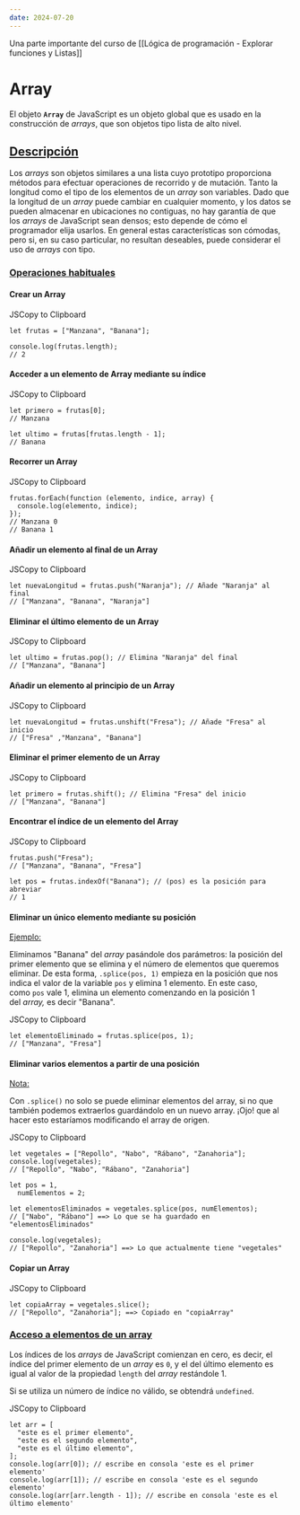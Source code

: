 ```yaml
---
date: 2024-07-20
---
```


Una parte importante del curso de [[Lógica de programación - Explorar funciones y Listas]]
# Array

El objeto **`Array`** de JavaScript es un objeto global que es usado en la construcción de _arrays_, que son objetos tipo lista de alto nivel.

## [Descripción](https://developer.mozilla.org/es/docs/Web/JavaScript/Reference/Global_Objects/Array#descripci%C3%B3n)

Los _arrays_ son objetos similares a una lista cuyo prototipo proporciona métodos para efectuar operaciones de recorrido y de mutación. Tanto la longitud como el tipo de los elementos de un _array_ son variables. Dado que la longitud de un _array_ puede cambiar en cualquier momento, y los datos se pueden almacenar en ubicaciones no contiguas, no hay garantía de que los _arrays_ de JavaScript sean densos; esto depende de cómo el programador elija usarlos. En general estas características son cómodas, pero si, en su caso particular, no resultan deseables, puede considerar el uso de _arrays_ con tipo.

### [Operaciones habituales](https://developer.mozilla.org/es/docs/Web/JavaScript/Reference/Global_Objects/Array#operaciones_habituales)

#### Crear un Array

JSCopy to Clipboard

```
let frutas = ["Manzana", "Banana"];

console.log(frutas.length);
// 2
```

#### Acceder a un elemento de Array mediante su índice

JSCopy to Clipboard

```
let primero = frutas[0];
// Manzana

let ultimo = frutas[frutas.length - 1];
// Banana
```

#### Recorrer un Array

JSCopy to Clipboard

```
frutas.forEach(function (elemento, indice, array) {
  console.log(elemento, indice);
});
// Manzana 0
// Banana 1
```

#### Añadir un elemento al final de un Array

JSCopy to Clipboard

```
let nuevaLongitud = frutas.push("Naranja"); // Añade "Naranja" al final
// ["Manzana", "Banana", "Naranja"]
```

#### Eliminar el último elemento de un Array

JSCopy to Clipboard

```
let ultimo = frutas.pop(); // Elimina "Naranja" del final
// ["Manzana", "Banana"]
```

#### Añadir un elemento al principio de un Array

JSCopy to Clipboard

```
let nuevaLongitud = frutas.unshift("Fresa"); // Añade "Fresa" al inicio
// ["Fresa" ,"Manzana", "Banana"]
```

#### Eliminar el primer elemento de un Array

JSCopy to Clipboard

```
let primero = frutas.shift(); // Elimina "Fresa" del inicio
// ["Manzana", "Banana"]
```

#### Encontrar el índice de un elemento del Array

JSCopy to Clipboard

```
frutas.push("Fresa");
// ["Manzana", "Banana", "Fresa"]

let pos = frutas.indexOf("Banana"); // (pos) es la posición para abreviar
// 1
```

#### Eliminar un único elemento mediante su posición

[Ejemplo:](https://developer.mozilla.org/es/docs/Web/JavaScript/Reference/Global_Objects/Array#ejemplo)

Eliminamos "Banana" del _array_ pasándole dos parámetros: la posición del primer elemento que se elimina y el número de elementos que queremos eliminar. De esta forma, `.splice(pos, 1)` empieza en la posición que nos indica el valor de la variable `pos` y elimina 1 elemento. En este caso, como `pos` vale 1, elimina un elemento comenzando en la posición 1 del _array,_ es decir "Banana".

JSCopy to Clipboard

```
let elementoEliminado = frutas.splice(pos, 1);
// ["Manzana", "Fresa"]
```

#### Eliminar varios elementos a partir de una posición

[Nota:](https://developer.mozilla.org/es/docs/Web/JavaScript/Reference/Global_Objects/Array#nota)

Con `.splice()` no solo se puede eliminar elementos del array, si no que también podemos extraerlos guardándolo en un nuevo array. ¡Ojo! que al hacer esto estaríamos modificando el array de origen.

JSCopy to Clipboard

```
let vegetales = ["Repollo", "Nabo", "Rábano", "Zanahoria"];
console.log(vegetales);
// ["Repollo", "Nabo", "Rábano", "Zanahoria"]

let pos = 1,
  numElementos = 2;

let elementosEliminados = vegetales.splice(pos, numElementos);
// ["Nabo", "Rábano"] ==> Lo que se ha guardado en "elementosEliminados"

console.log(vegetales);
// ["Repollo", "Zanahoria"] ==> Lo que actualmente tiene "vegetales"
```

#### Copiar un Array

JSCopy to Clipboard

```
let copiaArray = vegetales.slice();
// ["Repollo", "Zanahoria"]; ==> Copiado en "copiaArray"
```

### [Acceso a elementos de un array](https://developer.mozilla.org/es/docs/Web/JavaScript/Reference/Global_Objects/Array#acceso_a_elementos_de_un_array)

Los índices de los _arrays_ de JavaScript comienzan en cero, es decir, el índice del primer elemento de un _array_ es `0`, y el del último elemento es igual al valor de la propiedad `length` del _array_ restándole 1.

Si se utiliza un número de índice no válido, se obtendrá `undefined`.

JSCopy to Clipboard

```
let arr = [
  "este es el primer elemento",
  "este es el segundo elemento",
  "este es el último elemento",
];
console.log(arr[0]); // escribe en consola 'este es el primer elemento'
console.log(arr[1]); // escribe en consola 'este es el segundo elemento'
console.log(arr[arr.length - 1]); // escribe en consola 'este es el último elemento'
```